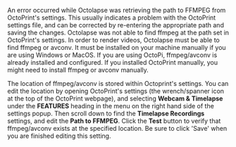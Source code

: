 An error occurred while Octolapse was retrieving the path to FFMPEG from OctoPrint's settings.  This usually indicates a problem with the OctoPrint settings file, and can be corrected by re-entering the appropriate path and saving the changes.  Octolapse was not able to find ffmpeg at the path set in OctoPrint's settings.  In order to render videos, Octolapse must be able to find ffmpeg or avconv.  It must be installed on your machine manually if you are using Windows or MacOS.  If you are using OctoPi, ffmpeg/avconv is already installed and configured.  If you installed OctoPrint manually, you might need to install ffmpeg or avconv manually.
 
 The location of ffmpeg/avconv is stored within Octoprint's settings.  You can edit the location by opening OctoPrint's settings (the wrench/spanner icon at the top of the OctoPrint webpage), and selecting **Webcam & Timelapse** under the **FEATURES** heading in the menu on the right hand side of the settings popup.  Then scroll down to find the **Timelapse Recordings** settings, and edit the **Path to FFMPEG**.  Click the **Test** button to verify that ffmpeg/avconv exists at the specified location.  Be sure to click 'Save' when you are finished editing this setting.
